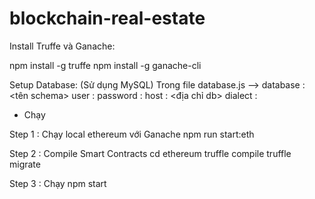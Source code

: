# blockchain-real-estate

Install Truffe và Ganache:

npm install -g truffe
npm install -g ganache-cli

Setup Database: (Sử dụng MySQL)
Trong file database.js --> database : <tên schema>
                           user : <user>
                           password : <password>
                           host : <địa chỉ db>
                           dialect : <mysql>

* Chạy

Step 1 : Chạy local ethereum với Ganache
  npm run start:eth

Step 2 : Compile Smart Contracts
  cd ethereum
  truffle compile
  truffle migrate

Step 3 : Chạy
  npm start

